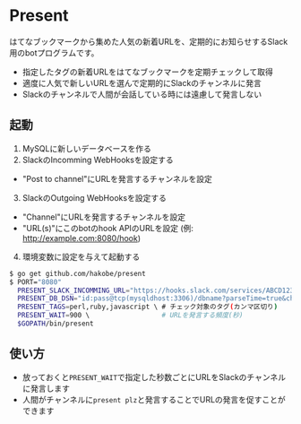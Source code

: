 # Present

はてなブックマークから集めた人気の新着URLを、定期的にお知らせするSlack用のbotプログラムです。

- 指定したタグの新着URLをはてなブックマークを定期チェックして取得
- 適度に人気で新しいURLを選んで定期的にSlackのチャンネルに発言
- Slackのチャンネルで人間が会話している時には遠慮して発言しない

## 起動

1. MySQLに新しいデータベースを作る
2. SlackのIncomming WebHooksを設定する
  - "Post to channel"にURLを発言するチャンネルを設定
3. SlackのOutgoing WebHooksを設定する
  - "Channel"にURLを発言するチャンネルを設定
  - "URL(s)"にこのbotのhook APIのURLを設定 (例: http://example.com:8080/hook)
4. 環境変数に設定を与えて起動する

```sh
$ go get github.com/hakobe/present
$ PORT="8080"
  PRESENT_SLACK_INCOMMING_URL="https://hooks.slack.com/services/ABCD1234/EFGH5679/abcdefghijk123456" \
  PRESENT_DB_DSN="id:pass@tcp(mysqldhost:3306)/dbname?parseTime=true&charset=utf8" \
  PRESENT_TAGS=perl,ruby,javascript \ # チェック対象のタグ(カンマ区切り)
  PRESENT_WAIT=900 \                  # URLを発言する頻度(秒)
  $GOPATH/bin/present
```

## 使い方

- 放っておくと`PRESENT_WAIT`で指定した秒数ごとにURLをSlackのチャンネルに発言します
- 人間がチャンネルに`present plz`と発言することでURLの発言を促すことができます
